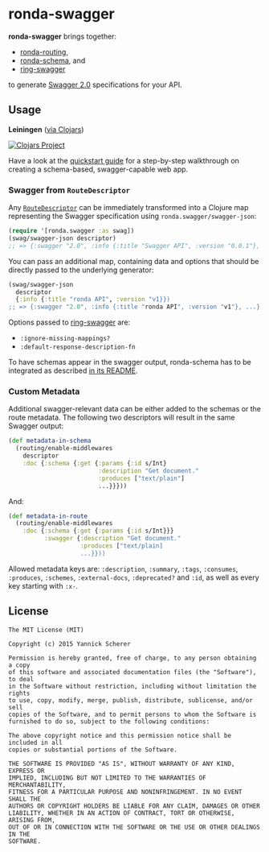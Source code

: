 # ronda-swagger

__ronda-swagger__ brings together:

- [ronda-routing][ronda-routing],
- [ronda-schema][ronda-schema], and
- [ring-swagger][ring-swagger]

to generate [Swagger 2.0][swagger2] specifications for your API.

[ronda-routing]: https://github.com/xsc/ronda-routing
[ronda-schema]: https://github.com/xsc/ronda-schema
[ring-swagger]: https://github.com/metosin/ring-swagger
[swagger2]: https://github.com/swagger-api/swagger-spec/blob/master/versions/2.0.md#specification

## Usage

__Leiningen__ ([via Clojars][clojars])

[![Clojars Project](http://clojars.org/ronda/swagger/latest-version.svg)][clojars]

[clojars]: https://clojars.org/ronda/swagger

Have a look at the [quickstart guide](QUICKSTART.md) for a step-by-step
walkthrough on creating a schema-based, swagger-capable web app.

### Swagger from `RouteDescriptor`

Any [`RouteDescriptor`][route-descriptor] can be immediately transformed into a 
Clojure map representing the Swagger specification using
`ronda.swagger/swagger-json`:

```clojure
(require '[ronda.swagger :as swag])
(swag/swagger-json descriptor)
;; => {:swagger "2.0", :info {:title "Swagger API", :version "0.0.1"}, ...}
```

You can pass an additional map, containing data and options that should be
directly passed to the underlying generator:

```clojure
(swag/swagger-json
  descriptor
  {:info {:title "ronda API", :version "v1}})
;; => {:swagger "2.0", :info {:title "ronda API", :version "v1"}, ...}
```

Options passed to [ring-swagger][ring-swagger] are:

- `:ignore-missing-mappings?`
- `:default-response-description-fn`

To have schemas appear in the swagger output, ronda-schema has to be integrated
as described [in its README][ronda-schema-integration].

[route-descriptor]: https://github.com/xsc/ronda-routing#route-descriptors
[ronda-schema-integration]: https://github.com/xsc/ronda-schema#integration-with-rondarouting

### Custom Metadata

Additional swagger-relevant data can be either added to the schemas or the
route metadata. The following two descriptors will result in the same Swagger
output:

```clojure
(def metadata-in-schema
  (routing/enable-middlewares
    descriptor
    :doc {:schema {:get {:params {:id s/Int}
                         :description "Get document."
                         :produces ["text/plain"]
                         ...}}}))
```

And:

```clojure
(def metadata-in-route
  (routing/enable-middlewares
    :doc {:schema {:get {:params {:id s/Int}}}
          :swagger {:description "Get document."
                    :produces ["text/plain]
                    ...}}))
```

Allowed metadata keys are: `:description`, `:summary`, `:tags`, `:consumes`,
`:produces`, `:schemes`, `:external-docs`, `:deprecated?` and `:id`, as well as
every key starting with `:x-`.

## License

```
The MIT License (MIT)

Copyright (c) 2015 Yannick Scherer

Permission is hereby granted, free of charge, to any person obtaining a copy
of this software and associated documentation files (the "Software"), to deal
in the Software without restriction, including without limitation the rights
to use, copy, modify, merge, publish, distribute, sublicense, and/or sell
copies of the Software, and to permit persons to whom the Software is
furnished to do so, subject to the following conditions:

The above copyright notice and this permission notice shall be included in all
copies or substantial portions of the Software.

THE SOFTWARE IS PROVIDED "AS IS", WITHOUT WARRANTY OF ANY KIND, EXPRESS OR
IMPLIED, INCLUDING BUT NOT LIMITED TO THE WARRANTIES OF MERCHANTABILITY,
FITNESS FOR A PARTICULAR PURPOSE AND NONINFRINGEMENT. IN NO EVENT SHALL THE
AUTHORS OR COPYRIGHT HOLDERS BE LIABLE FOR ANY CLAIM, DAMAGES OR OTHER
LIABILITY, WHETHER IN AN ACTION OF CONTRACT, TORT OR OTHERWISE, ARISING FROM,
OUT OF OR IN CONNECTION WITH THE SOFTWARE OR THE USE OR OTHER DEALINGS IN THE
SOFTWARE.
```
